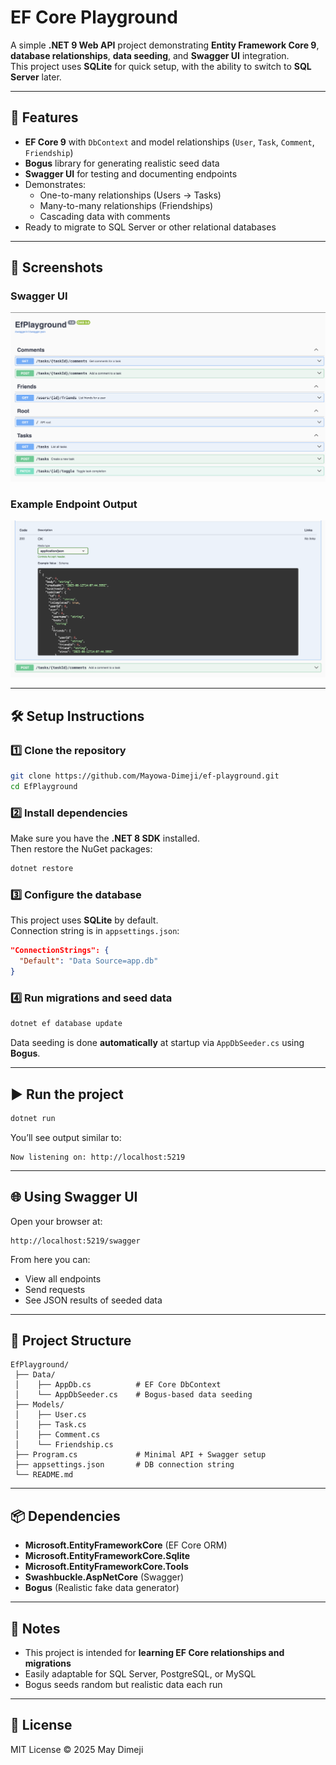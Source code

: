# EF Core Playground

A simple **.NET 9 Web API** project demonstrating **Entity Framework Core 9**, **database relationships**, **data seeding**, and **Swagger UI** integration.  
This project uses **SQLite** for quick setup, with the ability to switch to **SQL Server** later.

---

## 🚀 Features

- **EF Core 9** with `DbContext` and model relationships (`User`, `Task`, `Comment`, `Friendship`)
- **Bogus** library for generating realistic seed data
- **Swagger UI** for testing and documenting endpoints
- Demonstrates:
  - One-to-many relationships (Users → Tasks)
  - Many-to-many relationships (Friendships)
  - Cascading data with comments
- Ready to migrate to SQL Server or other relational databases

---

## 📸 Screenshots

### Swagger UI

![Swagger Screenshot](assets/swagger.png)

### Example Endpoint Output

![Endpoint Output Screenshot](assets/example.png)

---

## 🛠️ Setup Instructions

### 1️⃣ Clone the repository

```bash
git clone https://github.com/Mayowa-Dimeji/ef-playground.git
cd EfPlayground
```

### 2️⃣ Install dependencies

Make sure you have the **.NET 8 SDK** installed.  
Then restore the NuGet packages:

```bash
dotnet restore
```

### 3️⃣ Configure the database

This project uses **SQLite** by default.  
Connection string is in `appsettings.json`:

```json
"ConnectionStrings": {
  "Default": "Data Source=app.db"
}
```

### 4️⃣ Run migrations and seed data

```bash
dotnet ef database update
```

Data seeding is done **automatically** at startup via `AppDbSeeder.cs` using **Bogus**.

---

## ▶️ Run the project

```bash
dotnet run
```

You’ll see output similar to:

```
Now listening on: http://localhost:5219
```

---

## 🌐 Using Swagger UI

Open your browser at:

```
http://localhost:5219/swagger
```

From here you can:

- View all endpoints
- Send requests
- See JSON results of seeded data

---

## 📂 Project Structure

```
EfPlayground/
 ├── Data/
 │    ├── AppDb.cs          # EF Core DbContext
 │    └── AppDbSeeder.cs    # Bogus-based data seeding
 ├── Models/
 │    ├── User.cs
 │    ├── Task.cs
 │    ├── Comment.cs
 │    └── Friendship.cs
 ├── Program.cs             # Minimal API + Swagger setup
 ├── appsettings.json       # DB connection string
 └── README.md
```

---

## 📦 Dependencies

- **Microsoft.EntityFrameworkCore** (EF Core ORM)
- **Microsoft.EntityFrameworkCore.Sqlite**
- **Microsoft.EntityFrameworkCore.Tools**
- **Swashbuckle.AspNetCore** (Swagger)
- **Bogus** (Realistic fake data generator)

---

## 📌 Notes

- This project is intended for **learning EF Core relationships and migrations**
- Easily adaptable for SQL Server, PostgreSQL, or MySQL
- Bogus seeds random but realistic data each run

---

## 📜 License

MIT License © 2025 May Dimeji
